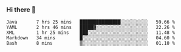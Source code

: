 ### Hi there 👋

<!--
**urzz/urzz** is a ✨ _special_ ✨ repository because its `README.md` (this file) appears on your GitHub profile.

Here are some ideas to get you started:

- 🔭 I’m currently working on ...
- 🌱 I’m currently learning ...
- 👯 I’m looking to collaborate on ...
- 🤔 I’m looking for help with ...
- 💬 Ask me about ...
- 📫 How to reach me: ...
- 😄 Pronouns: ...
- ⚡ Fun fact: ...
-->

<!--START_SECTION:waka-->
```text
Java       7 hrs 25 mins   ███████████████░░░░░░░░░░   59.66 % 
YAML       2 hrs 46 mins   █████▓░░░░░░░░░░░░░░░░░░░   22.26 % 
XML        1 hr 25 mins    ███░░░░░░░░░░░░░░░░░░░░░░   11.48 % 
Markdown   34 mins         █░░░░░░░░░░░░░░░░░░░░░░░░   04.60 % 
Bash       8 mins          ▒░░░░░░░░░░░░░░░░░░░░░░░░   01.10 % 
```
<!--END_SECTION:waka-->
